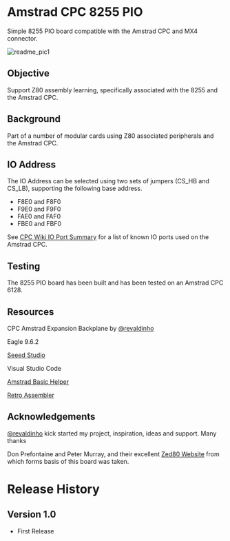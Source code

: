 # Amstrad CPC 8255 PIO
Simple 8255 PIO board compatible with the Amstrad CPC and MX4 connector.

![readme_pic1](https://github.com/rabs664/amstrad-cpc-8255-pio/assets/105534000/57d22775-646d-4e72-8b4f-35513a6dd6ac)

## Objective
Support Z80 assembly learning, specifically associated with the 8255 and the Amstrad CPC.

## Background
Part of a number of modular cards using Z80 associated peripherals and the Amstrad CPC.

## IO Address
The IO Address can be selected using two sets of jumpers (CS_HB and CS_LB), supporting the following base address.

* F8E0 and F8F0
* F9E0 and F9F0
* FAE0 and FAF0
* FBE0 and FBF0

See [CPC Wiki IO Port Summary](https://www.cpcwiki.eu/index.php/I/O_Port_Summary) for a list of known IO ports used on the Amstrad CPC.

## Testing
The 8255 PIO board has been built and has been tested on an Amstrad CPC 6128.

## Resources
CPC Amstrad Expansion Backplane by [@revaldinho](https://github.com/revaldinho)

Eagle 9.6.2

[Seeed Studio](https://www.seeedstudio.com/)

Visual Studio Code

[Amstrad Basic Helper](https://marketplace.visualstudio.com/items?itemName=cebe74.amstrad-basic-helper-vscode)

[Retro Assembler](https://marketplace.visualstudio.com/items?itemName=EngineDesigns.retroassembler)


## Acknowledgements
[@revaldinho](https://github.com/revaldinho) kick started my project, inspiration, ideas and support. Many thanks

Don Prefontaine and Peter Murray, and their excellent [Zed80 Website](http://zed80.com/Z80-RETRO/index_Home.html) from which forms basis of this board was taken.

# Release History
## Version 1.0
* First Release

